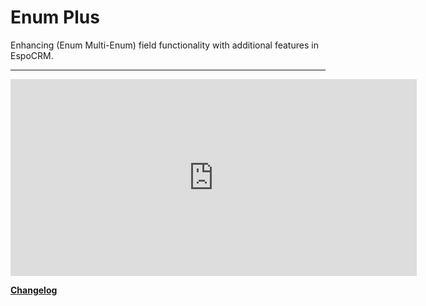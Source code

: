 # Enum Plus <a href="https://www.eblasoft.com.tr/espocrm-extension-page/espocrm-enum-plus" target="_blank" id="ext-version" data-id="638999ce6d3bbcd76"></a>

Enhancing (Enum Multi-Enum) field functionality with additional features in EspoCRM.

---

<iframe width="650" height="315" src="https://www.youtube.com/embed/v4LZkH17A2k" frameborder="0" allow="accelerometer; autoplay; clipboard-write; encrypted-media; gyroscope; picture-in-picture" allowfullscreen></iframe>

<br>

**<font color=gray> [Changelog](changelog.md) </font>**